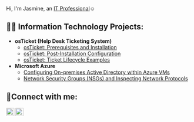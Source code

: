 <hi>Hi, I'm Jasmine, an <a href="https://www.linkedin.com/in/jasmine-mobasser-8b75452a1/)">IT Professional</a>☺</hi>

<h2>👨‍💻 Information Technology Projects:</h2>

- <b>osTicket (Help Desk Ticketing System)</b>
  - [osTicket: Prerequisites and Installation](https://github.com/j4sm1ne02/osticket-prereqs)
  - [osTicket: Post-Installation Configuration](https://github.com/j4sm1ne02/post-install-config)
  - [osTicket: Ticket Lifecycle Examples](https://github.com/j4sm1ne02/ticket-lifecycle)
- <b>Microsoft Azure</b>
  - [Configuring On-premises Active Directory within Azure VMs](https://github.com/j4sm1ne02/configure-ad)
  - [Network Security Groups (NSGs) and Inspecting Network Protocols](https://github.com/j4sm1ne02/azure-network-protocols)

<h2>🤳Connect with me:</h2>

[<img align="left" alt="Josh | LinkedIn" width="22px" src="https://cdn.jsdelivr.net/npm/simple-icons@v3/icons/linkedin.svg" />][linkedin]
[<img align="left" alt="Josh | Instagram" width="22px" src="https://cdn.jsdelivr.net/npm/simple-icons@v3/icons/instagram.svg" />][instagram]

[instagram]: https://www.instagram.com/j4sm1ne02
[linkedin]: https://www.linkedin.com/in/jasmine-mobasser-8b75452a1/
